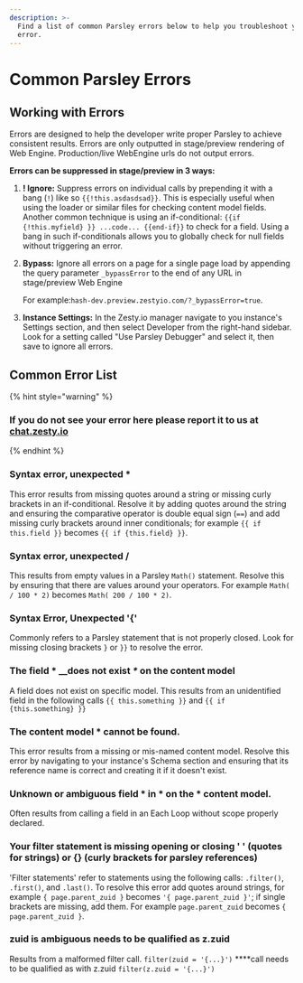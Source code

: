 ```yaml
---
description: >-
  Find a list of common Parsley errors below to help you troubleshoot your
  error.
---
```


# Common Parsley Errors

## Working with Errors

Errors are designed to help the developer write proper Parsley to achieve consistent results. Errors are  only outputted in stage/preview rendering of Web Engine. Production/live WebEngine urls do not output errors. 

**Errors can be suppressed in stage/preview in 3 ways:**

1. **! Ignore:** Suppress errors on individual calls by prepending it with a bang \(`!`\) like so `{{!this.asdasdsad}}`.  This is especially useful when using the loader or similar files for checking content model fields. Another common technique is using an if-conditional:  `{{if {!this.myfield} }} ...code... {{end-if}}` to check for a field. Using a bang in such if-conditionals allows you to globally check for null fields without triggering an error. 
2. **Bypass:** Ignore all errors on a page for a single page load by appending the query parameter `_bypassError` to the end of any URL in stage/preview Web Engine

   For example:`hash-dev.preview.zestyio.com/?_bypassError=true`. 

3. **Instance Settings:** In the Zesty.io manager navigate to you instance's Settings section, and then select Developer from the right-hand sidebar. Look for a setting called "Use Parsley Debugger" and select it, then save to ignore all errors.

## Common Error List

{% hint style="warning" %}
### If you do not see your error here please report it to us at [chat.zesty.io](http://chat.zesty.io/)
{% endhint %}

### **Syntax error, unexpected \***

This error results from missing quotes around a string or missing curly brackets in an if-conditional. Resolve it by adding quotes around the string and ensuring the comparative operator is double equal sign \(`==`\) and add missing curly brackets around inner conditionals; for example `{{ if this.field }}` becomes `{{ if {this.field} }}`.

### **Syntax error, unexpected /**

This results from empty values in a Parsley `Math()` statement. Resolve this by ensuring that there are values around your operators. For example `Math( / 100 * 2)` becomes `Math( 200 / 100 * 2)`.

### Syntax Error, Unexpected '{'

Commonly refers to a Parsley statement that is not properly closed. Look for missing closing brackets `}` or `}}` to resolve the error.

### The field \* __does not exist _\*_ on the content model

A field does not exist on specific model. This results from an unidentified field in the following calls `{{ this.something }}` and `{{ if {this.something} }}`

### The content model \* cannot be found. 

This error results from a missing or mis-named content model. Resolve this error by navigating to your instance's Schema section and ensuring that its reference name is correct and creating it if it doesn't exist.

### Unknown or ambiguous field \* in \* on the \* content model.

Often results from calling a field in an Each Loop without scope properly declared.

### **Your filter statement is missing opening or closing ' ' \(quotes for strings\) or {} \(curly brackets for parsley references\)**

'Filter statements' refer to statements using the following calls: `.filter()`, `.first()`, and `.last()`. To resolve this error add quotes around strings, for example `{ page.parent_zuid }` becomes `'{ page.parent_zuid }'`; if single brackets are missing, add them. For example `page.parent_zuid` becomes `{ page.parent_zuid }`.

### zuid is ambiguous needs to be qualified as z.zuid

Results from a malformed filter call. `filter(zuid = '{...}')` ****call needs to be qualified as  with z.zuid `filter(z.zuid = '{...}')`

